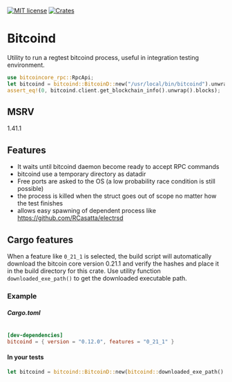 [![MIT license](https://img.shields.io/github/license/RCasatta/bitcoind)](https://github.com/RCasatta/bitcoind/blob/master/LICENSE)
[![Crates](https://img.shields.io/crates/v/bitcoind.svg)](https://crates.io/crates/bitcoind)

# Bitcoind

Utility to run a regtest bitcoind process, useful in integration testing environment.

```rust
use bitcoincore_rpc::RpcApi;
let bitcoind = bitcoind::BitcoinD::new("/usr/local/bin/bitcoind").unwrap();
assert_eq!(0, bitcoind.client.get_blockchain_info().unwrap().blocks);
```

## MSRV

1.41.1

## Features

  * It waits until bitcoind daemon become ready to accept RPC commands
  * bitcoind use a temporary directory as datadir
  * Free ports are asked to the OS (a low probability race condition is still possible) 
  * the process is killed when the struct goes out of scope no matter how the test finishes
  * allows easy spawning of dependent process like https://github.com/RCasatta/electrsd

## Cargo features

When a feature like `0_21_1` is selected, the build script will automatically download the bitcoin core version 0.21.1
and verify the hashes and place it in the build directory for this crate.
Use utility function `downloaded_exe_path()` to get the downloaded executable path.

### Example

##### Cargo.toml

```toml

[dev-dependencies]
bitcoind = { version = "0.12.0", features = "0_21_1" }
```

#### In your tests

```rust
let bitcoind = bitcoind::BitcoinD::new(bitcoind::downloaded_exe_path().unwrap()).unwrap();
```

